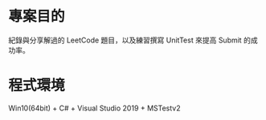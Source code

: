 # 專案目的  
紀錄與分享解過的 LeetCode 題目，以及練習撰寫 UnitTest 來提高 Submit 的成功率。  

# 程式環境  
Win10(64bit) + C# + Visual Studio 2019 + MSTestv2  
